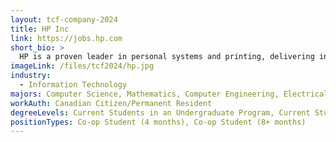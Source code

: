 ```yaml
---
layout: tcf-company-2024
title: HP Inc
link: https://jobs.hp.com
short_bio: >
  HP is a proven leader in personal systems and printing, delivering innovations that empower people to create, interact, and inspire like never before. HP has an impressive portfolio and strong innovation pipeline across areas such as blended reality technology, immersive computing, commercial PCs, tablets, notebooks, printing, and leading innovation in 3D printing that will revolutionize the manufacturing industry like never before. We engineer experiences that amaze. With the heart and energy of a start-up and the brain and muscle of a Fortune Global 100 corporation, our vision is to create technology that makes life better for everyone, everywhere. We are looking for visionaries who are ready to make an impact on the way the world works. At HP, the future's yours to create!
imageLink: /files/tcf2024/hp.jpg
industry:
  - Information Technology
majors: Computer Science, Mathematics, Computer Engineering, Electrical Engineering, Engineering Physics
workAuth: Canadian Citizen/Permanent Resident
degreeLevels: Current Students in an Undergraduate Program, Current Students in a Masters Program
positionTypes: Co-op Student (4 months), Co-op Student (8+ months)
---
```

